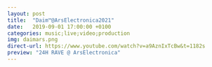 ```yaml
---
layout: post
title:  "Daim™@ArsElectronica2021"
date:   2019-09-01 17:00:00 +0100
categories: music;live;video;production
img: daimars.png
direct-url: https://www.youtube.com/watch?v=a9AznIxTcBw&t=1182s
preview: "24H RAVE @ ArsElectronica"
---
```


